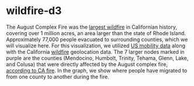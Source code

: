 # wildfire-d3

The August Complex Fire was the <a href="https://storymaps.arcgis.com/stories/1a0a88e7872e48919831793fd496b814#:~:text=The%20largest%20wildfire%20in%20California%20history&text=Of%20those%20ignitions%2C%2037%20would,acre%20footprint%20across%20seven%20counties.">largest wildfire</a> in Californian history, covering over 1 million acres, an area larger than the state of Rhode Island.  Approximately 77,000 people evacuated to surrounding counties, which we will visualize here.  For this visualization, we utilized <a href="https://github.com/GeoDS/COVID19USFlows#code-usage">US mobility data</a> along with the California <a href="https://data-nifc.opendata.arcgis.com/datasets/nifc::wfigs-interagency-fire-perimeters/explore?location=35.108013%2C-115.709586%2C5.92">wildfire</a> geolocation data. The 7 larger nodes marked in purple are the counties (Mendocino, Humbolt, Trinity, Tehama, Glenn, Lake, and Colusa) that were directly affected by the August complex fire, <a href="https://www.fire.ca.gov/incidents/2020/8/16/august-complex-includes-doe-fire/">according to CA fire</a>. In the graph, we show where people have migrated to from one county to another during the fire. 
